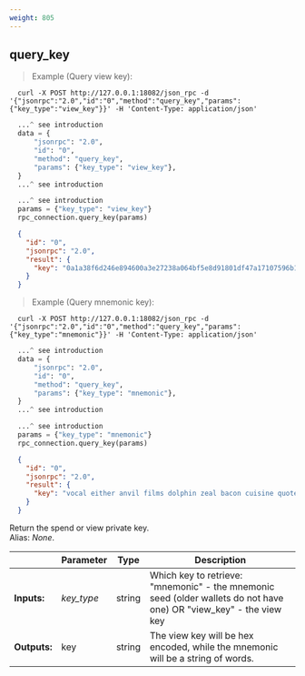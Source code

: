 ```yaml
---
weight: 805
---
```


## **query_key**

> Example (Query view key):

```shell
  curl -X POST http://127.0.0.1:18082/json_rpc -d '{"jsonrpc":"2.0","id":"0","method":"query_key","params":{"key_type":"view_key"}}' -H 'Content-Type: application/json'
```
```python
  ...^ see introduction
  data = {
      "jsonrpc": "2.0",
      "id": "0",
      "method": "query_key",
      "params": {"key_type": "view_key"},
  }
  ...^ see introduction
```
```py
  ...^ see introduction
  params = {"key_type": "view_key"}
  rpc_connection.query_key(params)
```
```json
  {
    "id": "0",
    "jsonrpc": "2.0",
    "result": {
      "key": "0a1a38f6d246e894600a3e27238a064bf5e8d91801df47a17107596b1378e501"
    }
  }
```
> Example (Query mnemonic key):


```shell
  curl -X POST http://127.0.0.1:18082/json_rpc -d '{"jsonrpc":"2.0","id":"0","method":"query_key","params":{"key_type":"mnemonic"}}' -H 'Content-Type: application/json'
```
```python
  ...^ see introduction
  data = {
      "jsonrpc": "2.0",
      "id": "0",
      "method": "query_key",
      "params": {"key_type": "mnemonic"},
  }
  ...^ see introduction
```
```py
  ...^ see introduction
  params = {"key_type": "mnemonic"}
  rpc_connection.query_key(params)
```
```json
  {
    "id": "0",
    "jsonrpc": "2.0",
    "result": {
      "key": "vocal either anvil films dolphin zeal bacon cuisine quote syndrome rejoices envy okay pancakes tulips lair greater petals organs enmity dedicated oust thwart tomorrow tomorrow"
    }
  }
```
Return the spend or view private key.  
Alias: *None*.  

|             | Parameter  | Type   | Description
| ---         | ---        | ---    | ---
|**Inputs:**  | *key_type* | string | Which key to retrieve: "mnemonic" - the mnemonic seed (older wallets do not have one) OR "view_key" - the view key
|**Outputs:** | key        | string | The view key will be hex encoded, while the mnemonic will be a string of words.